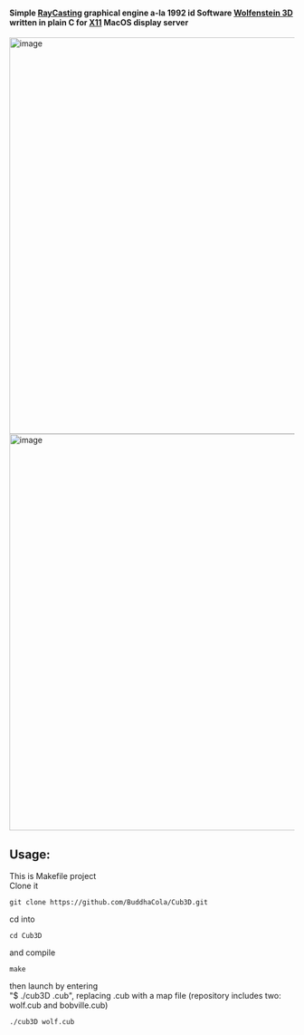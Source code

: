 #### Simple [RayCasting](https://en.wikipedia.org/wiki/Ray_casting) graphical engine a-la 1992 id Software [Wolfenstein 3D](https://en.wikipedia.org/wiki/Wolfenstein_3D)  written in plain C for [X11](https://en.wikipedia.org/wiki/X_Window_System) MacOS display server

<img width="700" alt="image" src="https://user-images.githubusercontent.com/63592194/133763252-627df929-6fa7-4273-8d87-d4489b93f607.png">
<img width="700" alt="image" src="https://github.com/BuddhaCola/C_RayCast/assets/63592194/db7fd967-0404-4b2f-b459-6ecc4b3642fd">

## **Usage:**
This is Makefile project\
Clone it
```
git clone https://github.com/BuddhaCola/Cub3D.git
```
cd into
```
cd Cub3D
```
and compile
```
make
```
then launch by entering\
"$ ./cub3D <map>.cub", replacing <map>.cub with a map file (repository includes two: wolf.cub and bobville.cub)
```
./cub3D wolf.cub
```
